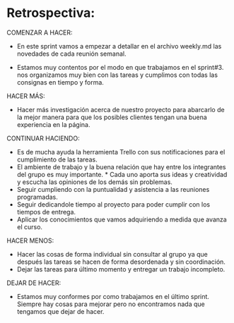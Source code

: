 
# Retrospectiva:


COMENZAR A HACER: 
* En este sprint vamos a empezar a detallar en el archivo weekly.md las novedades de cada reunión semanal.

* Estamos muy contentos por el modo en que trabajamos en el sprint#3. nos organizamos muy bien con las tareas y cumplimos con todas las consignas en tiempo y forma.

HACER MÁS:

* Hacer más investigación acerca de nuestro proyecto para abarcarlo de la mejor manera para que los posibles clientes tengan una buena experiencia en la página.

CONTINUAR HACIENDO:

* Es de mucha ayuda la herramienta Trello con sus notificaciones para el cumplimiento de las tareas.
* El ambiente de trabajo y la buena relación que hay entre los integrantes del grupo es muy importante.  * Cada uno aporta sus ideas y creatividad y escucha las opiniones de los demás sin problemas.
* Seguir cumpliendo con la puntualidad y asistencia a las reuniones programadas.
* Seguir dedicandole tiempo al proyecto para poder cumplir con los tiempos de entrega.
* Aplicar los conocimientos que vamos adquiriendo a medida que avanza el curso.

HACER MENOS:

* Hacer las cosas de forma individual sin consultar al grupo ya que después las tareas se hacen de forma desordenada y sin coordinación.
* Dejar las tareas para último momento y entregar un trabajo incompleto.

DEJAR DE HACER:

* Estamos muy conformes por como trabajamos en el último sprint. Siempre hay cosas para mejorar pero no encontramos nada que tengamos que dejar de hacer.


 

